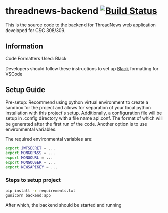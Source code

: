 # threadnews-backend [![Build Status](https://www.travis-ci.com/ThreadNews/threadnews-backend.svg?branch=dev)](https://www.travis-ci.com/ThreadNews/threadnews-backend)

This is the source code to the backend for ThreadNews web application developed for CSC 308/309. 

## Information

Code Formatters Used: Black  

Developers should follow these instructions to set up [Black](https://dev.to/adamlombard/how-to-use-the-black-python-code-formatter-in-vscode-3lo0) formatting for VSCode

## Setup Guide

Pre-setup:
Recommend using python virtual environment to create a sandbox for the project and allows for separation of your local python installation with this project's setup. Additionally, a configuration file will be setup in .config directory with a file name api.conf. The format of which will be generated after the first run of the code. Another option is to use environmental variables.

The required environmental variables are:

``` bash
export JWTSECRET = ...
export MONGOPASS = ...
export MONGOURL = ...
export MONGOUSER = ...
export NEWSAPIKEY = ...
```

### Steps to setup project

``` bash
pip install -r requirements.txt
gunicorn backend:app
```

After which, the backend should be started and running